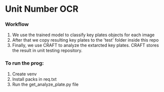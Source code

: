 # Unit Number OCR


### Workflow
1. We use the trained model to classify key plates objects for each image
2. After that we copy resulting key plates to the 'test' folder inside this repo
3. Finally, we use CRAFT to analyze the extarcted key plates. CRAFT stores the result in unit testing repository.


### To run the prog:
1. Create venv
2. Install packs in req.txt
3. Run the get_analyze_plate.py file










